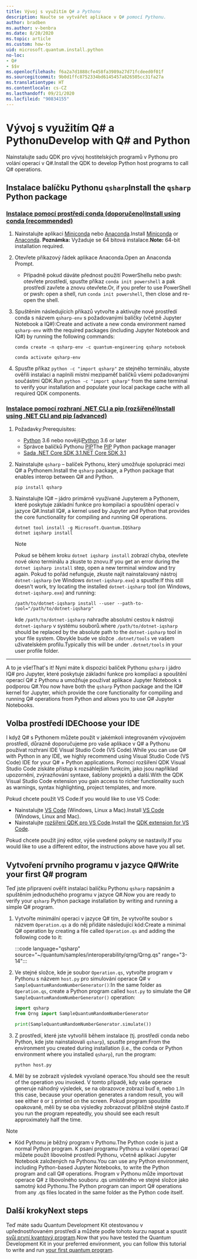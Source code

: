 ```yaml
---
title: Vývoj s využitím Q# a Pythonu
description: Naučte se vytvářet aplikace v Q# pomocí Pythonu.
author: bradben
ms.author: v-benbra
ms.date: 8/20/2020
ms.topic: article
ms.custom: how-to
uid: microsoft.quantum.install.python
no-loc:
- Q#
- $$v
ms.openlocfilehash: f6a2a7d1888cfe458fa3989a27d71fcdeed0f01f
ms.sourcegitcommit: 9b0d1ffc8752334bd6145457a826505cc31fa27a
ms.translationtype: HT
ms.contentlocale: cs-CZ
ms.lasthandoff: 09/21/2020
ms.locfileid: "90834155"
---
```

# <a name="develop-with-no-locq-and-python"></a><span data-ttu-id="13c3d-103">Vývoj s využitím Q# a Pythonu</span><span class="sxs-lookup"><span data-stu-id="13c3d-103">Develop with Q# and Python</span></span>

<span data-ttu-id="13c3d-104">Nainstalujte sadu QDK pro vývoj hostitelských programů v Pythonu pro volání operací v Q#.</span><span class="sxs-lookup"><span data-stu-id="13c3d-104">Install the QDK to develop Python host programs to call Q# operations.</span></span>

## <a name="install-the-qsharp-python-package"></a><span data-ttu-id="13c3d-105">Instalace balíčku Pythonu `qsharp`</span><span class="sxs-lookup"><span data-stu-id="13c3d-105">Install the `qsharp` Python package</span></span>

### <a name="install-using-conda-recommended"></a>[<span data-ttu-id="13c3d-106">Instalace pomocí prostředí conda (doporučeno)</span><span class="sxs-lookup"><span data-stu-id="13c3d-106">Install using conda (recommended)</span></span>](#tab/tabid-conda)

1. <span data-ttu-id="13c3d-107">Nainstalujte aplikaci [Miniconda](https://docs.conda.io/en/latest/miniconda.html) nebo [Anaconda](https://www.anaconda.com/products/individual#Downloads).</span><span class="sxs-lookup"><span data-stu-id="13c3d-107">Install [Miniconda](https://docs.conda.io/en/latest/miniconda.html) or [Anaconda](https://www.anaconda.com/products/individual#Downloads).</span></span> <span data-ttu-id="13c3d-108">**Poznámka:** Vyžaduje se 64 bitová instalace.</span><span class="sxs-lookup"><span data-stu-id="13c3d-108">**Note:** 64-bit installation required.</span></span>

1. <span data-ttu-id="13c3d-109">Otevřete příkazový řádek aplikace Anaconda.</span><span class="sxs-lookup"><span data-stu-id="13c3d-109">Open an Anaconda Prompt.</span></span>

   - <span data-ttu-id="13c3d-110">Případně pokud dáváte přednost použití PowerShellu nebo pwsh: otevřete prostředí, spusťte příkaz `conda init powershell` a pak prostředí zavřete a znovu otevřete.</span><span class="sxs-lookup"><span data-stu-id="13c3d-110">Or, if you prefer to use PowerShell or pwsh: open a shell, run `conda init powershell`, then close and re-open the shell.</span></span>

1. <span data-ttu-id="13c3d-111">Spuštěním následujících příkazů vytvořte a aktivujte nové prostředí conda s názvem `qsharp-env` s požadovanými balíčky (včetně Jupyter Notebook a IQ#):</span><span class="sxs-lookup"><span data-stu-id="13c3d-111">Create and activate a new conda environment named `qsharp-env` with the required packages (including Jupyter Notebook and IQ#) by running the following commands:</span></span>

    ```
    conda create -n qsharp-env -c quantum-engineering qsharp notebook

    conda activate qsharp-env
    ```

1. <span data-ttu-id="13c3d-112">Spusťte příkaz `python -c "import qsharp"` ze stejného terminálu, abyste ověřili instalaci a naplnili místní mezipaměť balíčků všemi požadovanými součástmi QDK.</span><span class="sxs-lookup"><span data-stu-id="13c3d-112">Run `python -c "import qsharp"` from the same terminal to verify your installation and populate your local package cache with all required QDK components.</span></span>

### <a name="install-using-net-cli-and-pip-advanced"></a>[<span data-ttu-id="13c3d-113">Instalace pomocí rozhraní .NET CLI a pip (rozšířené)</span><span class="sxs-lookup"><span data-stu-id="13c3d-113">Install using .NET CLI and pip (advanced)</span></span>](#tab/tabid-dotnetcli)

1. <span data-ttu-id="13c3d-114">Požadavky:</span><span class="sxs-lookup"><span data-stu-id="13c3d-114">Prerequisites:</span></span>

    - <span data-ttu-id="13c3d-115">[Python](https://www.python.org/downloads/) 3.6 nebo novější</span><span class="sxs-lookup"><span data-stu-id="13c3d-115">[Python](https://www.python.org/downloads/) 3.6 or later</span></span>
    - <span data-ttu-id="13c3d-116">Správce balíčků Pythonu [PIP](https://pip.pypa.io/en/stable/installing)</span><span class="sxs-lookup"><span data-stu-id="13c3d-116">The [PIP](https://pip.pypa.io/en/stable/installing) Python package manager</span></span>
    - [<span data-ttu-id="13c3d-117">Sada .NET Core SDK 3.1</span><span class="sxs-lookup"><span data-stu-id="13c3d-117">.NET Core SDK 3.1</span></span>](https://dotnet.microsoft.com/download/dotnet-core/3.1)


1. <span data-ttu-id="13c3d-118">Nainstalujte `qsharp` – balíček Pythonu, který umožňuje spolupráci mezi Q# a Pythonem.</span><span class="sxs-lookup"><span data-stu-id="13c3d-118">Install the `qsharp` package, a Python package that enables interop between Q# and Python.</span></span>

    ```
    pip install qsharp
    ```

1. <span data-ttu-id="13c3d-119">Nainstalujte IQ# – jádro primárně využívané Jupyterem a Pythonem, které poskytuje základní funkce pro kompilaci a spouštění operací v jazyce Q#.</span><span class="sxs-lookup"><span data-stu-id="13c3d-119">Install IQ#, a kernel used by Jupyter and Python that provides the core functionality for compiling and running Q# operations.</span></span>

    ```dotnetcli
    dotnet tool install -g Microsoft.Quantum.IQSharp
    dotnet iqsharp install
    ```

    > [!NOTE]
    > <span data-ttu-id="13c3d-120">Pokud se během kroku `dotnet iqsharp install` zobrazí chyba, otevřete nové okno terminálu a zkuste to znovu.</span><span class="sxs-lookup"><span data-stu-id="13c3d-120">If you get an error during the `dotnet iqsharp install` step, open a new terminal window and try again.</span></span>
    > <span data-ttu-id="13c3d-121">Pokud to pořád nefunguje, zkuste najít nainstalovaný nástroj `dotnet-iqsharp` (ve Windows `dotnet-iqsharp.exe`) a spusťte:</span><span class="sxs-lookup"><span data-stu-id="13c3d-121">If this still doesn't work, try locating the installed `dotnet-iqsharp` tool (on Windows, `dotnet-iqsharp.exe`) and running:</span></span>
    > ```
    > /path/to/dotnet-iqsharp install --user --path-to-tool="/path/to/dotnet-iqsharp"
    > ```
    > <span data-ttu-id="13c3d-122">kde `/path/to/dotnet-iqsharp` nahraďte absolutní cestou k nástroji `dotnet-iqsharp` v systému souborů.</span><span class="sxs-lookup"><span data-stu-id="13c3d-122">where `/path/to/dotnet-iqsharp` should be replaced by the absolute path to the `dotnet-iqsharp` tool in your file system.</span></span>
    > <span data-ttu-id="13c3d-123">Obvykle bude ve složce `.dotnet/tools` ve vašem uživatelském profilu.</span><span class="sxs-lookup"><span data-stu-id="13c3d-123">Typically this will be under `.dotnet/tools` in your user profile folder.</span></span>
    
***

<span data-ttu-id="13c3d-124">A to je vše!</span><span class="sxs-lookup"><span data-stu-id="13c3d-124">That's it!</span></span> <span data-ttu-id="13c3d-125">Nyní máte k dispozici balíček Pythonu `qsharp` i jádro IQ# pro Jupyter, které poskytuje základní funkce pro kompilaci a spouštění operací Q# z Pythonu a umožňuje používat aplikace Jupyter Notebook s podporou Q#.</span><span class="sxs-lookup"><span data-stu-id="13c3d-125">You now have both the `qsharp` Python package and the IQ# kernel for Jupyter, which provide the core functionality for compiling and running Q# operations from Python and allows you to use Q# Jupyter Notebooks.</span></span>

## <a name="choose-your-ide"></a><span data-ttu-id="13c3d-126">Volba prostředí IDE</span><span class="sxs-lookup"><span data-stu-id="13c3d-126">Choose your IDE</span></span>

<span data-ttu-id="13c3d-127">I když Q# s Pythonem můžete použít v jakémkoli integrovaném vývojovém prostředí, důrazně doporučujeme pro vaše aplikace v Q# a Pythonu používat rozhraní IDE Visual Studio Code (VS Code).</span><span class="sxs-lookup"><span data-stu-id="13c3d-127">While you can use Q# with Python in any IDE, we highly recommend using Visual Studio Code (VS Code) IDE for your Q# + Python applications.</span></span> <span data-ttu-id="13c3d-128">Pomocí rozšíření QDK Visual Studio Code získáte přístup k rozsáhlejším funkcím, jako jsou například upozornění, zvýrazňování syntaxe, šablony projektů a další.</span><span class="sxs-lookup"><span data-stu-id="13c3d-128">With the QDK Visual Studio Code extension you gain access to richer functionality such as warnings, syntax highlighting, project templates, and more.</span></span>

<span data-ttu-id="13c3d-129">Pokud chcete použít VS Code:</span><span class="sxs-lookup"><span data-stu-id="13c3d-129">If you would like to use VS Code:</span></span>

- <span data-ttu-id="13c3d-130">Nainstalujte [VS Code](https://code.visualstudio.com/download) (Windows, Linux a Mac).</span><span class="sxs-lookup"><span data-stu-id="13c3d-130">Install [VS Code](https://code.visualstudio.com/download) (Windows, Linux and Mac).</span></span>
- <span data-ttu-id="13c3d-131">Nainstalujte [rozšíření QDK pro VS Code](https://marketplace.visualstudio.com/items?itemName=quantum.quantum-devkit-vscode).</span><span class="sxs-lookup"><span data-stu-id="13c3d-131">Install the [QDK extension for VS Code](https://marketplace.visualstudio.com/items?itemName=quantum.quantum-devkit-vscode).</span></span>

<span data-ttu-id="13c3d-132">Pokud chcete použít jiný editor, výše uvedené pokyny se nastavily.</span><span class="sxs-lookup"><span data-stu-id="13c3d-132">If you would like to use a different editor, the instructions above have you all set.</span></span>

## <a name="write-your-first-no-locq-program"></a><span data-ttu-id="13c3d-133">Vytvoření prvního programu v jazyce Q#</span><span class="sxs-lookup"><span data-stu-id="13c3d-133">Write your first Q# program</span></span>

<span data-ttu-id="13c3d-134">Teď jste připravení ověřit instalaci balíčku Pythonu `qsharp` napsáním a spuštěním jednoduchého programu v jazyce Q#.</span><span class="sxs-lookup"><span data-stu-id="13c3d-134">Now you are ready to verify your `qsharp` Python package installation by writing and running a simple Q# program.</span></span>

1. <span data-ttu-id="13c3d-135">Vytvořte minimální operaci v jazyce Q# tím, že vytvoříte soubor s názvem `Operation.qs` a do něj přidáte následující kód:</span><span class="sxs-lookup"><span data-stu-id="13c3d-135">Create a minimal Q# operation by creating a file called `Operation.qs` and adding the following code to it:</span></span>

    :::code language="qsharp" source="~/quantum/samples/interoperability/qrng/Qrng.qs" range="3-14":::

1. <span data-ttu-id="13c3d-136">Ve stejné složce, kde je soubor `Operation.qs`, vytvořte program v Pythonu s názvem `host.py` pro simulování operace Q# v `SampleQuantumRandomNumberGenerator()`:</span><span class="sxs-lookup"><span data-stu-id="13c3d-136">In the same folder as `Operation.qs`, create a Python program called `host.py` to simulate the Q# `SampleQuantumRandomNumberGenerator()` operation:</span></span>

    ```python
    import qsharp
    from Qrng import SampleQuantumRandomNumberGenerator

    print(SampleQuantumRandomNumberGenerator.simulate())
    ```

1. <span data-ttu-id="13c3d-137">Z prostředí, které jste vytvořili během instalace (tj. prostředí conda nebo Python, kde jste nainstalovali `qsharp`), spusťte program:</span><span class="sxs-lookup"><span data-stu-id="13c3d-137">From the environment you created during installation (i.e., the conda or Python environment where you installed `qsharp`), run the program:</span></span>

    ```
    python host.py
    ```

1. <span data-ttu-id="13c3d-138">Měl by se zobrazit výsledek vyvolané operace.</span><span class="sxs-lookup"><span data-stu-id="13c3d-138">You should see the result of the operation you invoked.</span></span> <span data-ttu-id="13c3d-139">V tomto případě, kdy vaše operace generuje náhodný výsledek, se na obrazovce zobrazí buď `0`, nebo `1`.</span><span class="sxs-lookup"><span data-stu-id="13c3d-139">In this case, because your operation generates a random result, you will see either `0` or `1` printed on the screen.</span></span> <span data-ttu-id="13c3d-140">Pokud program spouštíte opakovaně, měli by se oba výsledky zobrazovat přibližně stejně často.</span><span class="sxs-lookup"><span data-stu-id="13c3d-140">If you run the program repeatedly, you should see each result approximately half the time.</span></span>

> [!NOTE]
> * <span data-ttu-id="13c3d-141">Kód Pythonu je běžný program v Pythonu.</span><span class="sxs-lookup"><span data-stu-id="13c3d-141">The Python code is just a normal Python program.</span></span> <span data-ttu-id="13c3d-142">K psaní programu Pythonu a volání operací Q# můžete použít libovolné prostředí Pythonu, včetně aplikací Jupyter Notebook založených na Pythonu.</span><span class="sxs-lookup"><span data-stu-id="13c3d-142">You can use any Python environment, including Python-based Jupyter Notebooks, to write the Python program and call Q# operations.</span></span> <span data-ttu-id="13c3d-143">Program v Pythonu může importovat operace Q# z libovolného souboru .qs umístěného ve stejné složce jako samotný kód Pythonu.</span><span class="sxs-lookup"><span data-stu-id="13c3d-143">The Python program can import Q# operations from any .qs files located in the same folder as the Python code itself.</span></span>

## <a name="next-steps"></a><span data-ttu-id="13c3d-144">Další kroky</span><span class="sxs-lookup"><span data-stu-id="13c3d-144">Next steps</span></span>

<span data-ttu-id="13c3d-145">Teď máte sadu Quantum Development Kit otestovanou v upřednostňovaném prostředí a můžete podle tohoto kurzu napsat a spustit [svůj první kvantový program](xref:microsoft.quantum.quickstarts.qrng).</span><span class="sxs-lookup"><span data-stu-id="13c3d-145">Now that you have tested the Quantum Development Kit in your preferred environment, you can follow this tutorial to write and run [your first quantum program](xref:microsoft.quantum.quickstarts.qrng).</span></span>
